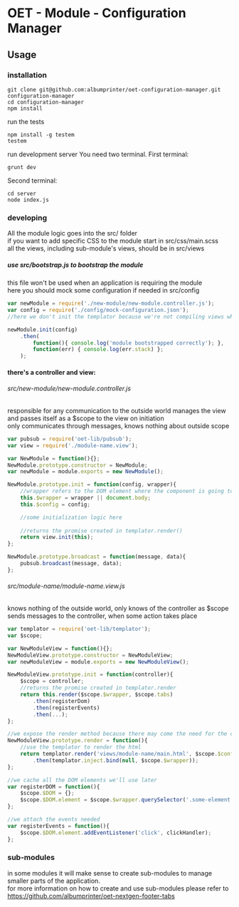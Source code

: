 # OET - Module - Configuration Manager

## Usage

### installation
```
git clone git@github.com:albumprinter/oet-configuration-manager.git configuration-manager
cd configuration-manager
npm install
```
run the tests
```
npm install -g testem
testem
```
run development server
You need two terminal.
First terminal:
```
grunt dev
```
Second terminal:
```
cd server
node index.js
```
### developing

All the module logic goes into the src/ folder  
if you want to add specific CSS to the module start in src/css/main.scss  
all the views, including sub-module's views, should be in src/views  
##### use src/bootstrap.js to bootstrap the module 
this file won't be used when an application is requiring the module  
here you should mock some configuration if needed in src/config
```javascript
var newModule = require('./new-module/new-module.controller.js');  
var config = require('./config/mock-configuration.json');
//here we don't init the templator because we're not compiling views while developing modules

newModule.init(config)
    .then(
        function(){ console.log('module bootstrapped correctly'); },
        function(err) { console.log(err.stack) };
    );
```

#### there's a controller and view:
###### src/new-module/new-module.controller.js
responsible for any communication to the outside world  manages the view and passes itself as a $scope to the view on initiation  
only communicates through messages, knows nothing about outside scope
```javascript
var pubsub = require('oet-lib/pubsub');
var view = require('./module-name.view');

var NewModule = function(){};
NewModule.prototype.constructor = NewModule;
var newModule = module.exports = new NewModule();

NewModule.prototype.init = function(config, wrapper){
    //wrapper refers to the DOM element where the component is going to be rendered
    this.$wrapper = wrapper || document.body;
    this.$config = config;

    //some initialization logic here
    
    //returns the promise created in templator.render()
    return view.init(this);
};

NewModule.prototype.broadcast = function(message, data){
    pubsub.broadcast(message, data);
};
```
###### src/module-name/module-name.view.js
knows nothing of the outside world, only knows of the controller as $scope  
sends messages to the controller, when some action takes place  

```javascript
var templator = require('oet-lib/templator');
var $scope;

var NewModuleView = function(){};
NewModuleView.prototype.constructor = NewModuleView;
var newModuleView = module.exports = new NewModuleView();

NewModuleView.prototype.init = function(controller){
    $scope = controller;
    //returns the promise created in templator.render
    return this.render($scope.$wrapper, $scope.tabs)
        .then(registerDom)
        .then(registerEvents)
        .then(...);
};

//we expose the render method because there may come the need for the controller to render it again
NewModuleView.prototype.render = function(){
    //use the templator to render the html
    return templator.render('views/module-name/main.html', $scope.$config)
        .then(templator.inject.bind(null, $scope.$wrapper));
};

//we cache all the DOM elements we'll use later
var registerDOM = function(){
    $scope.$DOM = {};
    $scope.$DOM.element = $scope.$wrapper.querySelector('.some-element');
};

//we attach the events needed
var registerEvents = function(){
    $scope.$DOM.element.addEventListener('click', clickHandler);
};
```

### sub-modules
in some modules it will make sense to create sub-modules to manage smaller parts of the application.  
for more information on how to create and use sub-modules please refer to https://github.com/albumprinter/oet-nextgen-footer-tabs
```
